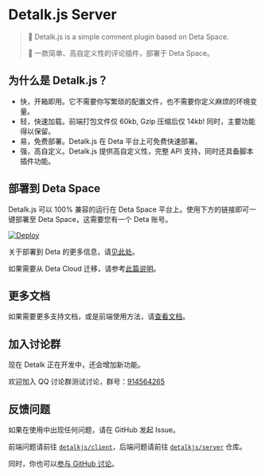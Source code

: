 # Detalk.js Server

> 🎉 Detalk.js is a simple comment plugin based on Deta Space.
> 
> 🎉 一款简单、高自定义性的评论插件，部署于 Deta Space。

## 为什么是 Detalk.js？

- 快，开箱即用。它不需要你写繁琐的配置文件，也不需要你定义麻烦的环境变量。
- 轻，快速加载。前端打包文件仅 60kb, Gzip 压缩后仅 14kb! 同时，主要功能得以保留。
- 易，免费部署。Detalk.js 在 Deta 平台上可免费快速部署。
- 强，高自定义。Detalk.js 提供高自定义性，完整 API 支持，同时还具备脚本插件功能。

## 部署到 Deta Space

Detalk.js 可以 100% 兼容的运行在 Deta Space 平台上。使用下方的链接即可一键部署至 Deta Space，这需要您有一个 Deta 账号。

[![Deploy](https://deta.space/buttons/dark.svg)](https://deta.space/discovery/@ohhhcky/detalkjs)

关于部署到 Deta 的更多信息，请[见此处](https://detalk.js.org/server/one-click.html)。

如果需要从 Deta Cloud 迁移，请参考[此篇说明](https://github.com/orgs/detalkjs/discussions/5)。

## 更多文档

如果需要更多支持文档，或是前端使用方法，请[查看文档](https://detalk.js.org/)。

## 加入讨论群

现在 Detalk 正在开发中，还会增加新功能。

欢迎加入 QQ 讨论群测试讨论，群号：[914564265](https://detalk.js.org/start.html#%E5%8A%A0%E5%85%A5%E8%AE%A8%E8%AE%BA%E7%BE%A4)

## 反馈问题

如果在使用中出现任何问题，请在 GitHub 发起 Issue。

前端问题请前往 [`detalkjs/client`](https://github.com/detalkjs/client)，后端问题请前往 [`detalkjs/server`](https://github.com/detalkjs/client) 仓库。

同时，你也可以[参与 GitHub 讨论](https://github.com/orgs/detalkjs/discussions)。
